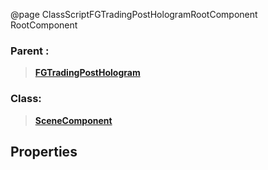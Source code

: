 @page ClassScriptFGTradingPostHologramRootComponent RootComponent
### Parent :
<b><a href="_class_script_f_g_trading_post_hologram.html"><blockquote>FGTradingPostHologram</blockquote></a></b>
### Class:
<b><a href="_class_script_scene_component.html"><blockquote>SceneComponent</blockquote></a></b>
## Properties
